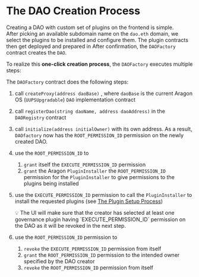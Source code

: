 # The DAO Creation Process

Creating a DAO with custom set of plugins on the frontend is simple.  
After picking an available subdomain name on the `dao.eth`  domain, we select the plugins to be installed and configure them. The plugin contracts then get deployed and prepared in 
After confirmation, the `DAOFactory` contract creates the `DAO`.

To realize this **one-click creation process**, the  `DAOFactory` executes multiple steps:

The  `DAOFactory` contract does the following steps:

1. call `createProxy(address daoBase)` , where `daoBase` is the current Aragon OS  (`UUPSUpgradable`) `DAO` implementation contract
2. call `registerDao(string daoName, address daoAddress)` in the `DAORegistry` contract
3. call `initialize(address initialOwner)` with its own address. As a result, `DAOfactory` now has the `ROOT_PERMISSION_ID` permission on the newly created DAO.
4. use the `ROOT_PERMISSION_ID` to 
    1. `grant` itself the `EXECUTE_PERMISSION_ID` permission
    2. `grant` the Aragon `PluginInstaller` the `ROOT_PERMISSION_ID` permission for the `PluginInstaller` to give permissions to the plugins being installed
5. use the `EXECUTE_PERMISSION_ID` permission to call the `PluginInstaller` to install the requested plugins (see [The Plugin Setup Process](The%20Aragon%20Plugin%20Marketplace%20987d6cbbab534411a5bc766c28b24f9a/The%20Plugin%20Setup%20Process%205840be4e7b6a497f8d088fa8d40ad83d.md))
    
    <aside>
    💡 The UI will make sure that the creator has selected at least one governance plugin having `EXECUTE_PERMISSION_ID` permission on the DAO as it will be revoked in the next step.
    
    </aside>
    
6. use the `ROOT_PERMISSION_ID` permission to
    1. `revoke` the `EXECUTE_PERMISSION_ID` permission from itself
    2. `grant` the `ROOT_PERMISSION_ID` permission to the intended owner specified by the DAO creator
    3. `revoke` the `ROOT_PERMISSION_ID` permission from itself